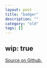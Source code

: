 ```yaml
---
layout: post
title: "badger"
description: ""
category: "old"
tags: []
---
```

wip: true
----
[Source on Github.](https://github.com/jmptable/badger)
